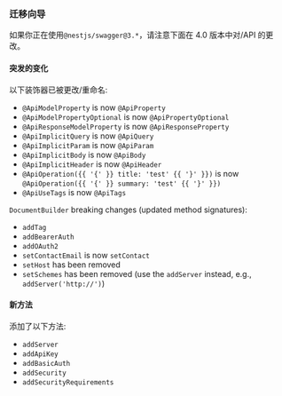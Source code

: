 ### 迁移向导

如果你正在使用`@nestjs/swagger@3.*`，请注意下面在 4.0 版本中对/API 的更改。

#### 突发的变化

以下装饰器已被更改/重命名:

- `@ApiModelProperty` is now `@ApiProperty`
- `@ApiModelPropertyOptional` is now `@ApiPropertyOptional`
- `@ApiResponseModelProperty` is now `@ApiResponseProperty`
- `@ApiImplicitQuery` is now `@ApiQuery`
- `@ApiImplicitParam` is now `@ApiParam`
- `@ApiImplicitBody` is now `@ApiBody`
- `@ApiImplicitHeader` is now `@ApiHeader`
- `@ApiOperation({{ '{' }} title: 'test' {{ '}' }})` is now `@ApiOperation({{ '{' }} summary: 'test' {{ '}' }})`
- `@ApiUseTags` is now `@ApiTags`

`DocumentBuilder` breaking changes (updated method signatures):

- `addTag`
- `addBearerAuth`
- `addOAuth2`
- `setContactEmail` is now `setContact`
- `setHost` has been removed
- `setSchemes` has been removed (use the `addServer` instead, e.g., `addServer('http://')`)

#### 新方法

添加了以下方法:

- `addServer`
- `addApiKey`
- `addBasicAuth`
- `addSecurity`
- `addSecurityRequirements`
